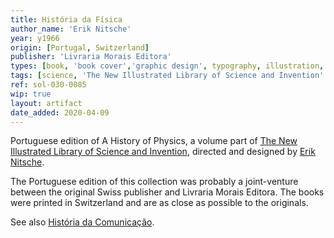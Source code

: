```yaml
---
title: História da Física
author_name: 'Erik Nitsche'
year: y1966
origin: [Portugal, Switzerland]
publisher: 'Livraria Morais Editora'
types: [book, 'book cover','graphic design', typography, illustration, photography]
tags: [science, 'The New Illustrated Library of Science and Invention' ]
ref: sol-030-0085
wip: true
layout: artifact
date_added: 2020-04-09
---
```

<p>
Portuguese edition of A History of Physics, a volume part of <a class="text-cat-link tag" href="/tags/The New Illustrated Library of Science and Invention/">The New Illustrated Library of Science and Invention</a>, directed and designed by <a class="text-cat-link author" href="/authors/Erik Nitsche/">Erik Nitsche</a>.
</p>
<p>
The Portuguese edition of this collection was probably a joint-venture between the original Swiss publisher and Livraria Morais Editora. The books were printed in Switzerland and are as close as possible to the originals.
</p>
<p>
See also <a class="text-cat-link author" href="/artifacts/historia-da-comunicacao/">História da Comunicação</a>.
</p>
